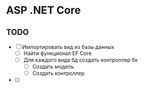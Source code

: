 # ASP .NET Core 

## TODO

- [ ] Импортировать вид из базы данных
  - [ ] Найти функционал EF Core
  - [ ] Для каждого вида бд создать контроллер бк
    - [ ] Создать модель
    - [ ] Создать контроллер
- [ ] 